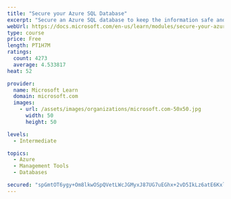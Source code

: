```yaml
---
title: "Secure your Azure SQL Database"
excerpt: "Secure an Azure SQL database to keep the information safe and diagnose potential security concerns as they happen."
webUrl: https://docs.microsoft.com/en-us/learn/modules/secure-your-azure-sql-database/
type: course
price: Free
length: PT1H7M
ratings:
  count: 4273
  average: 4.533817
heat: 52

provider:
  name: Microsoft Learn
  domain: microsoft.com
  images:
    - url: /assets/images/organizations/microsoft.com-50x50.jpg
      width: 50
      height: 50

levels:
  - Intermediate

topics:
  - Azure
  - Management Tools
  - Databases

secured: "spGmtOT6ygy+Om8lkwOSpQVetLWcJGMyxJ87UG7uEGhx+2vD5IkLz6atE6Kxlehy49DSbbuWhazfFS86GbVeowBHmNLwgTjDgBJNEtJIeg9muE+eLdKVm1OSTyApoxKgGM+1dFjZNJbH7EGBbLsm5rkc6OGhZFuQiGIjt5gecJMgh407aCjj1kK0E3ekezgPX/Q4aLp9DFx4Fh1LxT/uCsnhFeiXMrDa64rW+Shh4WfnlUfG8kAAWtMEI8mhXxWb3JeGupRM6NpBnOvBuxQDBen8hJoSo7SzEyIIV5nk/rABn6kJepGp1+kM0VAu0JqNnH7KHxAfcKpl6bpRyXf1V3I7+n/eygTzORv0t0/DiQMDkSgYzScsaqFyBqqFnYvsdCVeyfiST1mcYPuvZy1K2pnhKC9aF1aHAL6rY+D/gy4=;vY3SefYf231ZMzhBHM3dlg=="
---
```


